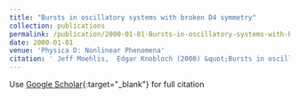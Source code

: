 ```yaml
---
title: "Bursts in oscillatory systems with broken D4 symmetry"
collection: publications
permalink: /publication/2000-01-01-Bursts-in-oscillatory-systems-with-broken-D4-symmetry
date: 2000-01-01
venue: 'Physica D: Nonlinear Phenomena'
citation: ' Jeff Moehlis,  Edgar Knobloch (2000) &quot;Bursts in oscillatory systems with broken D4 symmetry.&quot; <i>Physica D: Nonlinear Phenomena</i>. 135, 263--304.'
---
```

Use [Google Scholar](https://scholar.google.com/scholar?q=Bursts+in+oscillatory+systems+with+broken+D4+symmetry){:target="_blank"} for full citation